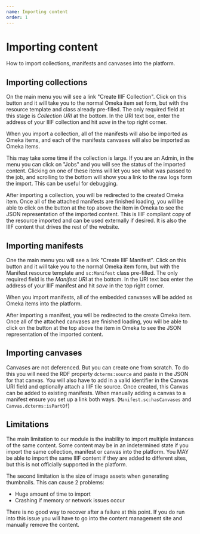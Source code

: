 ```yaml
---
name: Importing content
order: 1
---
```


# Importing content

How to import collections, manifests and canvases into the platform.

## Importing collections

On the main menu you will see a link "Create IIIF Collection". Click on this button and it will take you to the normal Omeka item set form, but with the resource template and class already pre-filled. The only required field at this stage is *Collection URI*  at the bottom. In the URI text box, enter the address of your IIIF collection and hit *save* in the top right corner.

When you import a collection, all of the manifests will also be imported as Omeka items, and each of the manifests canvases will also be imported as Omeka items.

This may take some time if the collection is large. If you are an Admin, in the menu you can click on "Jobs" and you will see the status of the imported content. Clicking on one of these items will let you see what was passed to the job, and scrolling to the bottom will show you a link to the raw logs form the import. This can be useful for debugging.

After importing a collection, you will be redirected to the created Omeka item. Once all of the attached manifests are finished loading, you will be able to click on the button at the top above the item in Omeka to see the JSON representation of the imported content. This is IIIF compliant copy of the resource imported and can be used externally if desired. It is also the IIIF content that drives the rest of the website.

## Importing manifests

One the main menu you will see a link "Create IIIF Manifest". Click on this button and it will take you to the normal Omeka item form, but with the Manifest resource template and `sc:Manifest` class pre-filled. The only required field is the *Manifest URI* at the bottom. In the URI text box enter the address of your IIIF manifest and hit *save* in the top right corner.

When you import manifests, all of the embedded canvases will be added as Omeka items into the platform. 

After importing a manifest, you will be redirected to the create Omeka item. Once all of the attached canvases are finished loading, you will be able to click on the button at the top above the item in Omeka to see the JSON representation of the imported content.

## Importing canvases

Canvases are not deferenced. But you can create one from scratch. To do this you will need the RDF property `dcterms:source` and paste in the JSON for that canvas. You will also have to add in a valid identifier in the Canvas URI field and optionally attach a IIIF tile source. Once created, this Canvas can be added to existing manifests. When manually adding a canvas to a manifest ensure you set up a link both ways. (`Manifest.sc:hasCanvases` and `Canvas.dcterms:isPartOf`)

## Limitations

The main limitation to our module is the inability to import multiple instances of the same content. Some content may be in an indetermined state if you import the same collection, manifest or canvas into the platform. You MAY be able to import the same IIIF content if they are added to different sites, but this is not officially supported in the platform.

The second limitation is the size of image assets when generating thumbnails. This can cause 2 problems: 

* Huge amount of time to import
* Crashing if memory or network issues occur

There is no good way to recover after a failure at this point. If you do run into this issue you will have to go into the content management site and manually remove the content.
